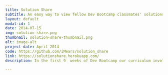 ```yaml
---
title: Solution Share
subtitle: An easy way to view fellow Dev Bootcamp classmates' solutions on Github.
layout: default
modal-id: 1
date: 2014-07-15
img: solution-share.png
thumbnail: solution-share-thumbnail.png
alt: image-alt
project-date: April 2014
code: https://github.com/iMears/solution_share
link: https://solutionshare.herokuapp.com/
description: In the first 9  weeks of Dev Bootcamp our curriculum involved reviewing others' solutions to challenges we were given on Github. This process was time consuming, so I wrote a command line app in Ruby to expedite the process. I then pitched this idea in a hackathon. It was chosen as one of the top projects to be implemented, and I worked with a team of 4 classmates to build a web app version of my command line application over the weekend. This was the first time I saw a real world problem that could be solved with software, and was able to develop my own solution.

---
```

